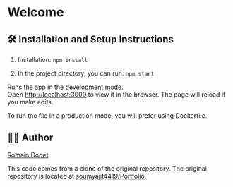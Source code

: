 # Welcome

## 🛠 Installation and Setup Instructions

1. Installation: `npm install`

2. In the project directory, you can run: `npm start`

Runs the app in the development mode.\
Open [http://localhost:3000](http://localhost:3000) to view it in the browser.
The page will reload if you make edits.

To run the file in a production mode, you will prefer using Dockerfile.

## 🙋‍♂️ Author

[Romain Dodet](https://linkedin.com/in/romain-dodet)


This code comes from a clone of the original repository. The original repository is located at <a href="https://github.com/soumyajit4419/Portfolio">soumyajit4419/Portfolio</a>.

